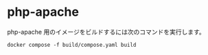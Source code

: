 # php-apache

php-apache 用のイメージをビルドするには次のコマンドを実行します。

```console
docker compose -f build/compose.yaml build
```
